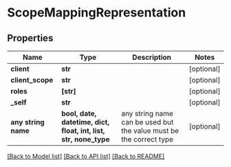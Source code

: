 # ScopeMappingRepresentation


## Properties
Name | Type | Description | Notes
------------ | ------------- | ------------- | -------------
**client** | **str** |  | [optional] 
**client_scope** | **str** |  | [optional] 
**roles** | **[str]** |  | [optional] 
**_self** | **str** |  | [optional] 
**any string name** | **bool, date, datetime, dict, float, int, list, str, none_type** | any string name can be used but the value must be the correct type | [optional]

[[Back to Model list]](../README.md#documentation-for-models) [[Back to API list]](../README.md#documentation-for-api-endpoints) [[Back to README]](../README.md)



